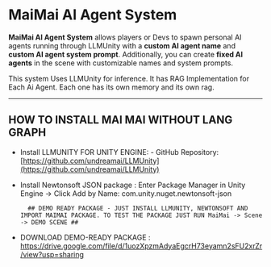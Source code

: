 
# MaiMai AI Agent System

**MaiMai AI Agent System** allows players or Devs to spawn personal AI agents running through LLMUnity with a **custom AI agent name** and **custom AI agent system prompt**. Additionally, you can create **fixed AI agents** in the scene with customizable names and system prompts.

This system Uses LLMUnity for inference. It has RAG Implementation for Each Ai Agent. Each one has its own memory and its own rag. 

---
## HOW TO INSTALL MAI MAI WITHOUT LANG GRAPH 
  - Install LLMUNITY FOR UNITY ENGINE: - GitHub Repository: [https://github.com/undreamai/LLMUnity](https://github.com/undreamai/LLMUnity)

  - Install Newtonsoft JSON package : Enter Package Manager in Unity Engine -> Click Add by Name: com.unity.nuget.newtonsoft-json

          ## DEMO READY PACKAGE - JUST INSTALL LLMUNITY, NEWTONSOFT AND IMPORT MAIMAI PACKAGE. TO TEST THE PACKAGE JUST RUN MaiMai -> Scene -> DEMO SCENE ## 
    
  - DOWNLOAD DEMO-READY PACKAGE : https://drive.google.com/file/d/1uozXpzmAdyaEgcrH73eyamn2sFU2xrZr/view?usp=sharing 

     
 
  

